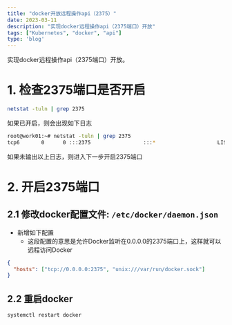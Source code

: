 ```yaml
---
title: "docker开放远程操作api（2375）"
date: 2023-03-11
description: "实现docker远程操作api（2375端口）开放"
tags: ["Kubernetes", "docker", "api"]
type: 'blog'
---
```


实现docker远程操作api（2375端口）开放。

<!--more-->

# 1. 检查2375端口是否开启
```bash
netstat -tuln | grep 2375
```
如果已开启，则会出现如下日志
```bash
root@work01:~# netstat -tuln | grep 2375
tcp6       0      0 :::2375                 :::*                    LISTEN
```
如果未输出以上日志，则进入下一步开启2375端口

# 2. 开启2375端口
## 2.1 修改docker配置文件: `/etc/docker/daemon.json`
- 新增如下配置
  - 这段配置的意思是允许Docker监听在0.0.0.0的2375端口上，这样就可以远程访问Docker
```json
{
  "hosts": ["tcp://0.0.0.0:2375", "unix:///var/run/docker.sock"]
}
```
## 2.2 重启docker
```bash
systemctl restart docker
```